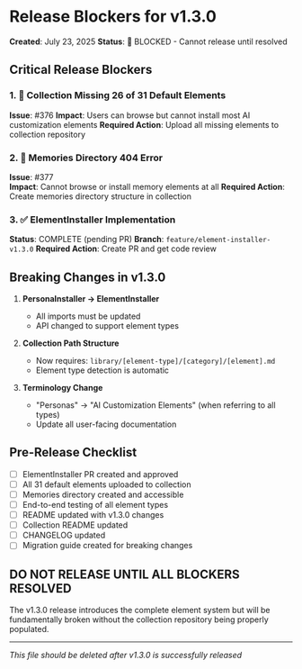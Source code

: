 # Release Blockers for v1.3.0

**Created**: July 23, 2025
**Status**: 🚨 BLOCKED - Cannot release until resolved

## Critical Release Blockers

### 1. 🚨 Collection Missing 26 of 31 Default Elements
**Issue**: #376
**Impact**: Users can browse but cannot install most AI customization elements
**Required Action**: Upload all missing elements to collection repository

### 2. 🚨 Memories Directory 404 Error
**Issue**: #377  
**Impact**: Cannot browse or install memory elements at all
**Required Action**: Create memories directory structure in collection

### 3. ✅ ElementInstaller Implementation
**Status**: COMPLETE (pending PR)
**Branch**: `feature/element-installer-v1.3.0`
**Required Action**: Create PR and get code review

## Breaking Changes in v1.3.0

1. **PersonaInstaller → ElementInstaller**
   - All imports must be updated
   - API changed to support element types
   
2. **Collection Path Structure**
   - Now requires: `library/[element-type]/[category]/[element].md`
   - Element type detection is automatic

3. **Terminology Change**
   - "Personas" → "AI Customization Elements" (when referring to all types)
   - Update all user-facing documentation

## Pre-Release Checklist

- [ ] ElementInstaller PR created and approved
- [ ] All 31 default elements uploaded to collection
- [ ] Memories directory created and accessible
- [ ] End-to-end testing of all element types
- [ ] README updated with v1.3.0 changes
- [ ] Collection README updated
- [ ] CHANGELOG updated
- [ ] Migration guide created for breaking changes

## DO NOT RELEASE UNTIL ALL BLOCKERS RESOLVED

The v1.3.0 release introduces the complete element system but will be fundamentally broken without the collection repository being properly populated.

---
*This file should be deleted after v1.3.0 is successfully released*
